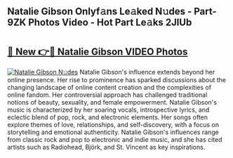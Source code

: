 ## Natalie Gibson Onlyf𝚊ns Le𝚊ked N𝚞des - Part-9ZK Photos Video - Hot Part Le𝚊ks 2JlUb

# <h2><a href="http://ab67221.deff.icu/?id=Natalie+Gibson">🔗 New 👉🔴 Natalie Gibson VIDEO Photos</a></h2>

[![Natalie Gibson N𝚞des](https://i.imgur.com/rIISA9y.gif)](http://ab67221.deff.icu/?id=Natalie+Gibson)
Natalie Gibson's influence extends beyond her online presence. Her rise to prominence has sparked discussions about the changing landscape of online content creation and the complexities of online fandom. Her controversial approach has challenged traditional notions of beauty, sexuality, and female empowerment. Natalie Gibson's music is characterized by her soaring vocals, introspective lyrics, and eclectic blend of pop, rock, and electronic elements. Her songs often explore themes of love, relationships, and self-discovery, with a focus on storytelling and emotional authenticity. Natalie Gibson's influences range from classic rock and pop to electronic and indie music, and she has cited artists such as Radiohead, Björk, and St. Vincent as key inspirations.
